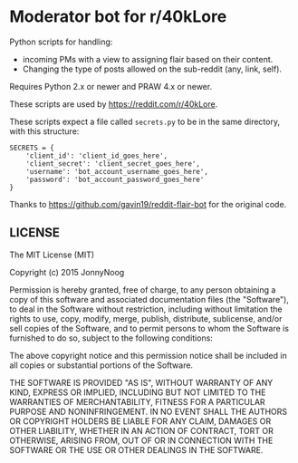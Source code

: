 Moderator bot for r/40kLore
================

Python scripts for handling:

* incoming PMs with a view to assigning flair based on their content.
* Changing the type of posts allowed on the sub-reddit (any, link, self).

Requires Python 2.x or newer and PRAW 4.x or newer.

These scripts are used by https://reddit.com/r/40kLore.

These scripts expect a file called `secrets.py` to be in the same directory, with this structure:

    SECRETS = {
        'client_id': 'client_id_goes_here',
        'client_secret': 'client_secret_goes_here',
        'username': 'bot_account_username_goes_here',
        'password': 'bot_account_password_goes_here'
    }

Thanks to https://github.com/gavin19/reddit-flair-bot for the original code.

## LICENSE

The MIT License (MIT)

Copyright (c) 2015 JonnyNoog

Permission is hereby granted, free of charge, to any person obtaining a copy
of this software and associated documentation files (the "Software"), to deal
in the Software without restriction, including without limitation the rights
to use, copy, modify, merge, publish, distribute, sublicense, and/or sell
copies of the Software, and to permit persons to whom the Software is
furnished to do so, subject to the following conditions:

The above copyright notice and this permission notice shall be included in
all copies or substantial portions of the Software.

THE SOFTWARE IS PROVIDED "AS IS", WITHOUT WARRANTY OF ANY KIND, EXPRESS OR
IMPLIED, INCLUDING BUT NOT LIMITED TO THE WARRANTIES OF MERCHANTABILITY,
FITNESS FOR A PARTICULAR PURPOSE AND NONINFRINGEMENT. IN NO EVENT SHALL THE
AUTHORS OR COPYRIGHT HOLDERS BE LIABLE FOR ANY CLAIM, DAMAGES OR OTHER
LIABILITY, WHETHER IN AN ACTION OF CONTRACT, TORT OR OTHERWISE, ARISING FROM,
OUT OF OR IN CONNECTION WITH THE SOFTWARE OR THE USE OR OTHER DEALINGS IN
THE SOFTWARE.
